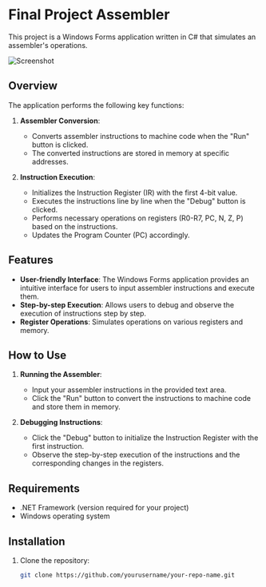 # Final Project Assembler

This project is a Windows Forms application written in C# that simulates an assembler's operations.

![Screenshot](https://github.com/user-attachments/assets/fa8b1865-ac64-415c-8e38-c63539fef8ce)

## Overview

The application performs the following key functions:

1. **Assembler Conversion**: 
   - Converts assembler instructions to machine code when the "Run" button is clicked.
   - The converted instructions are stored in memory at specific addresses.

2. **Instruction Execution**:
   - Initializes the Instruction Register (IR) with the first 4-bit value.
   - Executes the instructions line by line when the "Debug" button is clicked.
   - Performs necessary operations on registers (R0-R7, PC, N, Z, P) based on the instructions.
   - Updates the Program Counter (PC) accordingly.

## Features

- **User-friendly Interface**: The Windows Forms application provides an intuitive interface for users to input assembler instructions and execute them.
- **Step-by-step Execution**: Allows users to debug and observe the execution of instructions step by step.
- **Register Operations**: Simulates operations on various registers and memory.

## How to Use

1. **Running the Assembler**:
   - Input your assembler instructions in the provided text area.
   - Click the "Run" button to convert the instructions to machine code and store them in memory.

2. **Debugging Instructions**:
   - Click the "Debug" button to initialize the Instruction Register with the first instruction.
   - Observe the step-by-step execution of the instructions and the corresponding changes in the registers.

## Requirements

- .NET Framework (version required for your project)
- Windows operating system

## Installation

1. Clone the repository:
   ```sh
   git clone https://github.com/yourusername/your-repo-name.git
